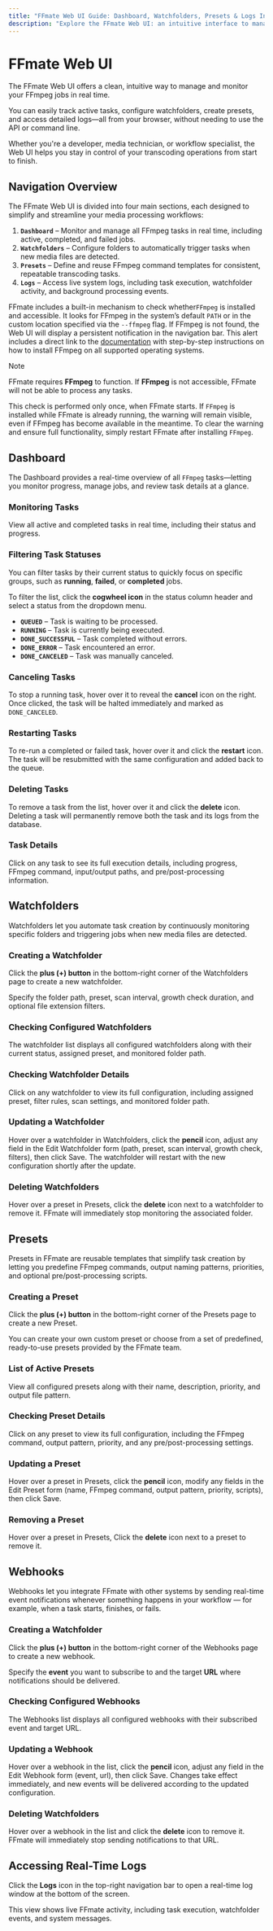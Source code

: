 ```yaml
---
title: "FFmate Web UI Guide: Dashboard, Watchfolders, Presets & Logs Interface"
description: "Explore the FFmate Web UI: an intuitive interface to manage FFmpeg jobs, monitor tasks, configure watchfolders, create presets, and view real-time logs"
---
```


# FFmate Web UI

The FFmate Web UI offers a clean, intuitive way to manage and monitor your FFmpeg jobs in real time.

You can easily track active tasks, configure watchfolders, create presets, and access detailed logs—all from your browser, without needing to use the API or command line.

Whether you're a developer, media technician, or workflow specialist, the Web UI helps you stay in control of your transcoding operations from start to finish.

## Navigation Overview

The FFmate Web UI is divided into four main sections, each designed to simplify and streamline your media processing workflows:

1.  **`Dashboard`** – Monitor and manage all FFmpeg tasks in real time, including active, completed, and failed jobs.
2.  **`Watchfolders`** – Configure folders to automatically trigger tasks when new media files are detected.
3.  **`Presets`** – Define and reuse FFmpeg command templates for consistent, repeatable transcoding tasks.
4.  **`Logs`** – Access live system logs, including task execution, watchfolder activity, and background processing events.

<ZoomImg src="/img/ffmate-nav.webp" alt="FFmate Web UI displaying a persistent notification in the navigation bar warning that FFmpeg is not installed, with a link to the installation guide"/>

FFmate includes a built-in mechanism to check whether`FFmpeg` is installed and accessible. It looks for FFmpeg in the system’s default `PATH` or in the custom location specified via the `--ffmpeg` flag. If FFmpeg is not found, the Web UI will display a persistent notification in the navigation bar. This alert includes a direct link to the [documentation](/docs/getting-started#Installing-ffmpeg) with step-by-step instructions on how to install FFmpeg on all supported operating systems.

> [!NOTE]
> FFmate requires **FFmpeg** to function. If **FFmpeg** is not accessible, FFmate will not be able to process any tasks.

This check is performed only once, when FFmate starts. If `FFmpeg` is installed while FFmate is already running, the warning will remain visible, even if FFmpeg has become available in the meantime. To clear the warning and ensure full functionality, simply restart FFmate after installing `FFmpeg`.

<ZoomImg src="/img/ffmate-dashboard-ffmpeg-not-found.webp" alt="FFmate navigation bar featuring Dashboard, Watchfolders, Presets, and Logs sections, each marked with numeric indicators to guide users through the interface"/>

## Dashboard

The Dashboard provides a real-time overview of all `FFmpeg` tasks—letting you monitor progress, manage jobs, and review task details at a glance.

### Monitoring Tasks

View all active and completed tasks in real time, including their status and progress.

<ZoomImg src="/img/ffmate-dashboard-task-statuses.webp" alt="FFmate task dashboard displaying a list of media processing tasks with columns for name, priority, status, progress, input file path, and output file path. Several tasks are queued at 0%, while others are running with real-time progress bars and estimated time remaining"/>

### Filtering Task Statuses

You can filter tasks by their current status to quickly focus on specific groups, such as **running**, **failed**, or **completed** jobs.

To filter the list, click the **cogwheel icon** in the status column header and select a status from the dropdown menu.

- **`QUEUED`** – Task is waiting to be processed.
- **`RUNNING`** – Task is currently being executed.
- **`DONE_SUCCESSFUL`** – Task completed without errors.
- **`DONE_ERROR`** – Task encountered an error.
- **`DONE_CANCELED`** – Task was manually canceled.

<ZoomImg src="/img/ffmate-dashboard-task-filter-statuses.webp" alt="FFmate dashboard displaying a single active media processing task in RUNNING state with a live progress bar at 24.04%. The interface prominently highlights the status column filter icon, signaling support for filtering tasks by state such as queued, running, done_successful, done_error, done_canceled"/>

### Canceling Tasks

To stop a running task, hover over it to reveal the **cancel** icon on the right. Once clicked, the task will be halted immediately and marked as `DONE_CANCELED`.

<ZoomImg src="/img/ffmate-dashboard-cancel-task.webp" alt="FFmate dashboard showing multiple media processing tasks with progress indicators. One task is actively running at 54.76% completion. The interface highlights a circular cancel button on the right side of the row, indicating the ability to terminate individual tasks directly from the dashboard"/>

### Restarting Tasks

To re-run a completed or failed task, hover over it and click the **restart** icon. The task will be resubmitted with the same configuration and added back to the queue.

<ZoomImg src="/img/ffmate-dashboard-task-restart.webp" alt="FFmate dashboard displaying a completed media processing task with a status of DONE_SUCCESSFUL and a progress bar showing 100%. The interface highlights a circular restart icon on the right side of the task row, indicating the option to rerun or reprocess completed tasks directly from the dashboard"/>

### Deleting Tasks

To remove a task from the list, hover over it and click the **delete** icon. Deleting a task will permanently remove both the task and its logs from the database.

<ZoomImg src="/img/ffmate-dashboard-task-delete.webp" alt="FFmate dashboard displaying a successfully completed media processing task marked as DONE_SUCCESSFUL with a 100% progress bar. The interface highlights the trash bin icon on the right side of the row, indicating the option to delete completed tasks directly from the dashboard UI"/>

### Task Details

Click on any task to see its full execution details, including progress, FFmpeg command, input/output paths, and pre/post-processing information.

<ZoomImg src="/img/ffmate-dashboard-task-details.webp" alt="FFmate task details view displaying real-time information for an active media processing job. The interface shows UUID, priority, status, and progress bar at 64.82%, along with resolved FFmpeg command, input and output file paths, and pre/post-processing sidecar file locations using dynamic DATE_YEAR placeholders"/>

## Watchfolders

Watchfolders let you automate task creation by continuously monitoring specific folders and triggering jobs when new media files are detected.

### Creating a Watchfolder

Click the **plus (+) button** in the bottom-right corner of the Watchfolders page to create a new watchfolder.

<ZoomImg src="/img/ffmate-watchfolder-add-new.webp" alt="FFmate watchfolder interface with an empty state and a green circular plus button highlighted in the bottom-right corner, indicating the ability to add a new watchfolder for automated media ingestion and processing"/>

Specify the folder path, preset, scan interval, growth check duration, and optional file extension filters.

<ZoomImg src="/img/ffmate-watchfolder-add-new-form-input.webp" alt="FFmate interface displaying the 'New Watchfolder' form, allowing users to configure automated task creation by specifying folder path, preset, scan interval, growth check duration, and optional file extension filters. Form includes fields for name, description, and a Create button to finalize the setup"/>

### Checking Configured Watchfolders

The watchfolder list displays all configured watchfolders along with their current status, assigned preset, and monitored folder path.

<ZoomImg src="/img/ffmate-watchfolder-list.webp" alt="FFmate watchfolder overview displaying a single configured watchfolder with status OK, a 5-second scan interval, active file filtering, and an assigned preset named 'rotate'. The interface shows the folder path, last check timestamp, and a green plus button for adding additional watchfolders"/>

### Checking Watchfolder Details

Click on any watchfolder to view its full configuration, including assigned preset, filter rules, scan settings, and monitored folder path.

<ZoomImg src="/img/ffmate-watchfolder-details.webp" alt="FFmate interface showing expanded details of a configured watchfolder, including UUID, status, last check timestamp, assigned preset, scan interval, growth check value, folder path, and file extension filters. The watchfolder is active with status OK and filters configured to include .mp4 and exclude .xml files"/>

### Updating a Watchfolder

Hover over a watchfolder in Watchfolders, click the **pencil** icon, adjust any field in the Edit Watchfolder form (path, preset, scan interval, growth check, filters), then click Save. The watchfolder will restart with the new configuration shortly after the update.

<ZoomImg src="/img/ffmate-watchfolder-edit-watchfolder.webp" alt="FFmate Watchfolders list showing a single configured watchfolder named “My first watchfolder” (created 6 days ago) with status OK, a 5 sec scan interval (3 checks), monitored path “/Users/r.gala/.../cameracard”, filters enabled, and last check “just now”; the edit (pencil) icon is highlighted to indicate updating the watchfolder"/>

### Deleting Watchfolders

Hover over a preset in Presets, click the **delete** icon next to a watchfolder to remove it. FFmate will immediately stop monitoring the associated folder.

<ZoomImg src="/img/ffmate-watchfolder-delete-watchfolder.webp" alt="FFmate watchfolder management interface showing a configured watchfolder with status OK and an active delete icon highlighted on the right side of the row, indicating the option to remove the watchfolder from the system. The UI includes path, scan interval, preset, and last check timestamp"/>

## Presets

Presets in FFmate are reusable templates that simplify task creation by letting you predefine FFmpeg commands, output naming patterns, priorities, and optional pre/post-processing scripts.

### Creating a Preset

Click the **plus (+) button** in the bottom-right corner of the Presets page to create a new Preset.

<ZoomImg src="/img/ffmate-presets-add-new.webp" alt="FFmate presets interface displaying an empty state with a green circular plus button highlighted in the bottom-right corner, indicating the option to create a new encoding preset for automated media processing workflow"/>

You can create your own custom preset or choose from a set of predefined, ready-to-use presets provided by the FFmate team.

<ZoomImg src="/img/ffmate-presets-add-new-form-input.webp" alt="FFmate preset creation interface displaying a form for defining a new encoding preset, with fields for name, description, FFmpeg command, output file, priority, and optional pre/post-processing script and sidecar paths. The left panel lists global presets like frame rate conversion, format changes, and audio extraction"/>

### List of Active Presets

View all configured presets along with their name, description, priority, and output file pattern.

<ZoomImg src="/img/ffmate-presets-list.webp" alt="FFmate presets interface displaying a custom encoding preset titled 'Convert to MOV', with a priority of 0, defined FFmpeg command using input/output placeholders, dynamic output filename, and active pre- and post-processing scripts. The UI includes a green plus button to add additional presets"/>

### Checking Preset Details

Click on any preset to view its full configuration, including the FFmpeg command, output pattern, priority, and any pre/post-processing settings.

<ZoomImg src="/img/ffmate-presets-details.webp" alt="FFmate interface showing expanded details of a configured watchfolder, including UUID, status, last check timestamp, assigned preset, scan interval, growth check value, folder path, and file extension filters. The watchfolder is active with status OK and filters configured to include .mp4 and exclude .xml files"/>

### Updating a Preset

Hover over a preset in Presets, click the **pencil** icon, modify any fields in the Edit Preset form (name, FFmpeg command, output pattern, priority, scripts), then click Save.

<ZoomImg src="/img/ffmate-presets-edit-preset.webp" alt="FFmate Presets list showing a single configured preset named “Convert to MOV” (created 6 days ago) with priority 0, FFmpeg command -y -i ${INPUT_FILE} ${OUTPUT_FILE}, output pattern ${INPUT_FILE_D..._BASENAME}.mov, pre- and post-processing enabled; the edit (pencil) icon is highlighted to indicate updating the preset"/>

### Removing a Preset

Hover over a preset in Presets, Click the **delete** icon next to a preset to remove it.

<ZoomImg src="/img/ffmate-presets-delete-preset.webp" alt="FFmate interface showing expanded details of a configured watchfolder, including UUID, status, last check timestamp, assigned preset, scan interval, growth check value, folder path, and file extension filters. The watchfolder is active with status OK and filters configured to include .mp4 and exclude .xml files"/>

## Webhooks

Webhooks let you integrate FFmate with other systems by sending real-time event notifications whenever something happens in your workflow — for example, when a task starts, finishes, or fails.

### Creating a Watchfolder

Click the **plus (+) button** in the bottom-right corner of the Webhooks page to create a new webhook.

<ZoomImg src="/img/ffmate-webhook-add-new.webp" alt="FFmate webhook interface with an empty state and a green circular plus button highlighted in the bottom-right corner, indicating the ability to add a new webhook for real-time event notifications"/>

Specify the **event** you want to subscribe to and the target **URL** where notifications should be delivered.

<ZoomImg src="/img/ffmate-webhook-add-new-form-input.webp" alt="FFmate interface displaying the 'New Webhook' form, allowing users to configure automated event notifications by specifying the target URL, subscribed events,and a Create button to finalize the configuration"/>

### Checking Configured Webhooks

The Webhooks list displays all configured webhooks with their subscribed event and target URL.

<ZoomImg src="/img/ffmate-webhook-list.webp" alt="FFmate webhook overview displaying a single configured webhook with subscribed to task created and pointing to a specified target URL. The interface shows the last notification timestamp, and a green plus button for adding additional webhooks"/>


### Updating a Webhook

Hover over a webhook in the list, click the **pencil** icon, adjust any field in the Edit Webhook form (event, url), then click Save. Changes take effect immediately, and new events will be delivered according to the updated configuration.

<ZoomImg src="/img/ffmate-webhook-edit-webhook.webp" alt="FFmate Webhooks list showing a single configured webhook with subscribed event, and URL; the edit (pencil) icon is highlighted on the right side of the row, indicating the option to update the webhook configuration"/>

### Deleting Watchfolders

Hover over a webhook in the list and click the **delete** icon to remove it. FFmate will immediately stop sending notifications to that URL.

<ZoomImg src="/img/ffmate-webhook-delete-webhook.webp" alt="FFmate Webhooks list showing a single configured webhook with subscribed event, and URL; the delete icon highlighted on the right side of the row, indicating the option to remove the webhook from the system"/>

## Accessing Real-Time Logs

Click the **Logs** icon in the top-right navigation bar to open a real-time log window at the bottom of the screen.

<ZoomImg src="/img/ffmate-logs.webp" alt="FFmate dashboard interface showing a completed media processing task with a highlighted 'Logs' button in the top-right corner, indicating access to detailed execution logs for monitoring and debugging purposes. Task status is marked as DONE_SUCCESSFUL with a 100% progress bar and defined input/output paths"/>

This view shows live FFmate activity, including task execution, watchfolder events, and system messages.

<ZoomImg src="/img/ffmate-logs-details.webp" alt="FFmate dashboard displaying an empty task list with the logs panel expanded, showing system-level logs related to preset and watchfolder creation, deletion, and directory scan errors. Entries include UUID references, timestamps, and repeated errors indicating missing directories during watchfolder polling"/>